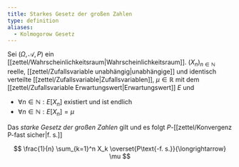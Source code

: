 ```yaml
---
title: Starkes Gesetz der großen Zahlen
type: definition
aliases:
  - Kolmogorow Gesetz
---
```


Sei $(\Omega, \mathcal{A}, P)$ ein [[zettel/Wahrscheinlichkeitsraum|Wahrscheinlichkeitsraum]]. $(X_n)_{n \in \mathbb{N}}$ reelle, [[zettel/Zufallsvariable unabhängig|unabhängige]] und identisch verteilte [[zettel/Zufallsvariable|Zufallsvariablen]], $\mu \in \mathbb{R}$ mit dem [[zettel/Zufallsvariable Erwartungswert|Erwartungswert]] $E$ und
- $\forall n \in \mathbb{N} : E[X_n]$ existiert und ist endlich
- $\forall n \in \mathbb{N} : E[X_n] = \mu$

Das *starke Gesetz der großen Zahlen* gilt und es folgt $P$-[[zettel/Konvergenz P-fast sicher|f. s.]]

$$
	\frac{1}{n} \sum_{k=1}^n X_k \overset{P\text{-f. s.}}{\longrightarrow} \mu
$$